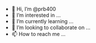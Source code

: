 - 👋 Hi, I’m @prb400
- 👀 I’m interested in ...
- 🌱 I’m currently learning ...
- 💞️ I’m looking to collaborate on ...
- 📫 How to reach me ...

<!---
prb400/prb400 is a ✨ special ✨ repository because its `README.md` (this file) appears on your GitHub profile.
You can click the Preview link to take a look at your changes.
--->

